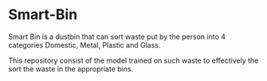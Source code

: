 # Smart-Bin

Smart Bin is a dustbin that can sort waste put by the person into 4 categories Domestic, Metal, Plastic and Glass. 

This repository consist of the model trained on such waste to effectively the sort the waste in the appropriate bins.
